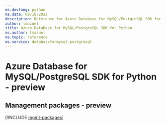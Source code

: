 ```yaml
---
ms.devlang: python
ms.data: 09/16/2022
description: Reference for Azure Database for MySQL/PostgreSQL SDK for Python
author: lmazuel
title: Azure Database for MySQL/PostgreSQL SDK for Python
ms.author: lmazuel
ms.topic: reference
ms.service: databaseformysql-postgresql
---
```

# Azure Database for MySQL/PostgreSQL SDK for Python - preview

## Management packages - preview
[!INCLUDE [mgmt-packages](database-for-mysql-postgresql-mgmt-index.md)]